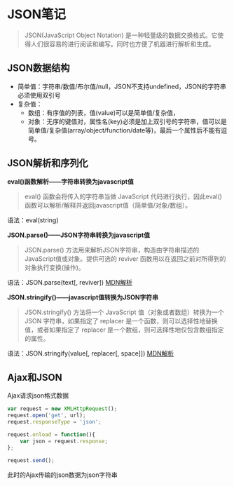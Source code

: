 # JSON笔记
> JSON(JavaScript Object Notation)
是一种轻量级的数据交换格式。它使得人们很容易的进行阅读和编写。同时也方便了机器进行解析和生成。

## JSON数据结构
- 简单值：字符串/数值/布尔值/null，JSON不支持undefined，JSON的字符串必须使用双引号
- 复杂值：
	- 数组：有序值的列表，值(value)可以是简单值/复杂值，
	- 对象：无序的键值对，属性名(key)必须是加上双引号的字符串，值可以是简单值/复杂值(array/object/function/date等)，最后一个属性后不能有逗号。

## JSON解析和序列化
**eval()函数解析——字符串转换为javascript值**
>eval() 函数会将传入的字符串当做 JavaScript 代码进行执行，因此eval()函数可以解析/解释并返回javascript值（简单值/对象/数组）。

语法：eval(string)

**JSON.parse()——JSON字符串转换为javascript值**

>JSON.parse() 方法用来解析JSON字符串，构造由字符串描述的JavaScript值或对象。提供可选的 reviver 函数用以在返回之前对所得到的对象执行变换(操作)。

语法：JSON.parse(text\[, reviver]) [MDN解析](https://developer.mozilla.org/zh-CN/docs/Web/JavaScript/Reference/Global_Objects/JSON/parse)

**JSON.stringify()——javascript值转换为JSON字符串**

>JSON.stringify() 方法将一个 JavaScript 值（对象或者数组）转换为一个 JSON 字符串，如果指定了 replacer 是一个函数，则可以选择性地替换值，或者如果指定了 replacer 是一个数组，则可选择性地仅包含数组指定的属性。

语法：JSON.stringify(value\[, replacer\[, space]]) [MDN解析](https://developer.mozilla.org/zh-CN/docs/Web/JavaScript/Reference/Global_Objects/JSON/stringify)

## Ajax和JSON
Ajax请求json格式数据
```js
var request = new XMLHttpRequest();
request.open('get', url);
request.responseType = 'json';

request.onload = function(){
	var json = request.response;
};

request.send();
```
此时的Ajax传输的json数据为json字符串


